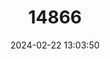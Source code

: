 ---
title: "14866"
category: "Notomys mordax"
draft: false
date: 2024-02-22 13:03:50
languages:
  Spanish; Castilian: ["Ratones Saltadores de Australia"]
  French: ["Souris sauteuse"]
  English: ["Darling Downs Hopping-mouse"]
---